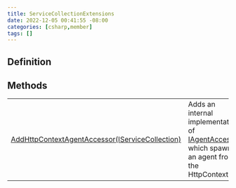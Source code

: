 ```yaml
---
title: ServiceCollectionExtensions
date: 2022-12-05 00:41:55 -08:00
categories: [csharp,member]
tags: []
---
```


## Definition
## Methods
<table><tr><td><!--/posts/csharp.member.entitydb.mvc.extensions.servicecollectionextensions.addhttpcontextagentaccessor/--><a href='#'>AddHttpContextAgentAccessor(IServiceCollection)</a></td><td>
Adds an internal implementation of <a href='/posts/csharp.member.entitydb.abstractions.agents.iagentaccessor/'>IAgentAccessor</a> which spawns an agent from the HttpContext.
</td></tr></table>
